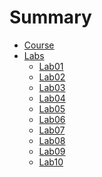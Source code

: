 # Summary

* [Course]()
* [Labs]()
    * [Lab01](labs/lab01/README.md)
    * [Lab02](labs/lab02/README.md)
    * [Lab03](labs/lab03/README.md)
    * [Lab04](labs/lab04/README.md)
    * [Lab05](labs/lab05/README.md)
    * [Lab06](labs/lab06/README.md)
    * [Lab07](labs/lab07/README.md)
    * [Lab08](labs/lab08/README.md)
    * [Lab09](labs/lab09/README.md)
    * [Lab10](labs/lab10/README.md)
